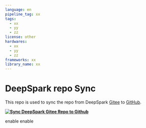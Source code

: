 ```yaml
---
language: en
pipeline_tag: xx
tags:
  - xx
  - yy
  - zz
license: other
hardwares:
  - xx
  - yy
  - zz
frameworks: xx
library_name: xx
---
```


# DeepSpark repo Sync
This repo is used to sync the repo from DeepSpark [Gitee](https://gitee.com/deep-spark/deepsparkhub) to [GitHub](https://github.com/Deep-Spark/deepsparkhub).

**[![Sync DeepSpark Gitee Repo to Github](https://github.com/rexlee8776/deepspark_sync/actions/workflows/deepspark_sync.yml/badge.svg)](https://github.com/rexlee8776/deepspark_sync/actions/workflows/deepspark_sync.yml)**

enable
enable
